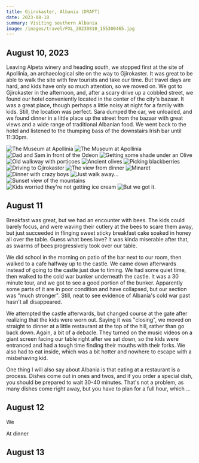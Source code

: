 ```yaml
---
title: Gjirokaster, Albania (DRAFT)
date: 2023-08-10
summary: Visiting southern Albania
image: /images/travel/PXL_20230810_155300465.jpg
---
```


## August 10, 2023

Leaving Alpeta winery and heading south, we stopped first at the site of Apollinia, an archaeological site on the way to Gjirokaster.  It was great to be able to walk the site with few tourists and take our time.  But travel days are hard, and kids have only so much attention, so we moved on.  We got to Gjirokaster in the afternoon, and, after a scary drive up a cobbled street, we found our hotel conveniently located in the center of the city's bazaar.  It was a great place, though perhaps a little noisy at night for a family with kids.  Still, the location was perfect.  Sara dumped the car, we unloaded, and we found dinner in a little place up the street from the bazaar with great views and a wide range of traditional Albanian food.  We went back to the hotel and  listened to the thumping bass of the downstairs Irish bar until 11:30pm.

![The Museum at Apollinia](/images/travel/PXL_20230810_112504028.jpg) 
![The Museum at Apollinia](/images/travel/PXL_20230810_112543574.jpg) 
![Dad and Sam in front of the Odeon](/images/travel/PXL_20230810_114456872.jpg) 
![Getting some shade under an Olive](/images/travel/PXL_20230810_114843893.jpg) 
![Old walkway with porticoes](/images/travel/PXL_20230810_114858037.jpg) 
![Ancient olives](/images/travel/PXL_20230810_120737073.jpg) 
![Picking blackberries](/images/travel/PXL_20230810_123812876.jpg) 
![Driving to Gjirokaster](/images/travel/PXL_20230810_135016171.MP.jpg) 
![The view from dinner](/images/travel/PXL_20230810_155300465.jpg) 
![Minaret](/images/travel/PXL_20230810_155320675.jpg) 
![Dinner with crazy boys](/images/travel/PXL_20230810_155635485.jpg) 
![Just walk away...](/images/travel/PXL_20230810_170224015.jpg) 
![Sunset view of the mountains](/images/travel/PXL_20230810_170323624.jpg) 
![Kids worried they're not getting ice cream](/images/travel/PXL_20230810_170835302.jpg) 
![But we got it.](/images/travel/PXL_20230810_172010348.jpg)

## August 11

Breakfast was great, but we had an encounter with bees.  The kids could barely focus, and were waving their cutlery at the bees to scare them away, but just succeeded in flinging sweet sticky breakfast cake soaked in honey all over the table.  Guess what bees love?  It was kinda miserable after that, as swarms of bees progressively took over our table.  

We did school in the morning on patio of the bar next to our room, then walked to a cafe halfway up to the castle.  We came down afterwards instead of going to the castle just due to timing.  We had some quiet time, then walked to the cold war bunker underneath the castle.  It was a 30 minute tour, and we got to see a good portion of the bunker.  Apparently some parts of it are in poor condition and have collapsed, but our section was "much stronger".  Still, neat to see evidence of Albania's cold war past hasn't all disappeared.

We attempted the castle afterwards, but changed course at the gate after realizing that the kids were worn out.  Saying it was "closing", we moved on straight to dinner at a little restaurant at the top of the hill, rather than go back down.  Again, a bit of a debacle.  They turned on the music videos on a giant screen facing our table right after we sat down, so the kids were entranced and had a tough time finding their mouths with their forks.  We also had to eat inside, which was a bit hotter and nowhere to escape with a misbehaving kid.

One thing I will also say about Albania is that eating at a restaurant is a process.  Dishes come out in ones and twos, and if you order a special dish, you should be prepared to wait 30-40 minutes.  That's not a problem, as many dishes come right away, but you have to plan for a full hour, which ...

## August 12

We 


At dinner

## August 13